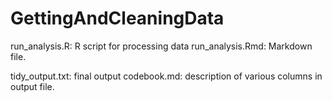 # GettingAndCleaningData

run_analysis.R:  R script for processing data
run_analysis.Rmd: Markdown file. 

tidy_output.txt: final output
codebook.md: description of various columns in output file.
